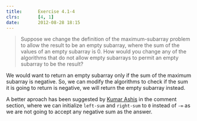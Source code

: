 ```yaml
---
title:      Exercise 4.1-4
clrs:       [4, 1]
date:       2012-08-28 18:15
---
```


>Suppose we change the definition of the maximum-subarray problem to allow the result to be an empty subarray, where the sum of the values of an empty subarray is 0. How would you change any of the algorithms that do not allow empty subarrays to permit an empty subarray to be the result?

We would want to return an empty subarray only if the sum of the maximum subarray is negative. So, we can modify the algorithms to check if the sum it is going to return is negative, we will return the empty subarray instead.

A better aproach has been suggested by [Kumar Ashis](https://disq.us/p/18apo2w) in the comment section, where we can initialize `left-sum` and `right-sum` to `0` instead of `-∞` as we are not going to accept any negative sum as the answer.